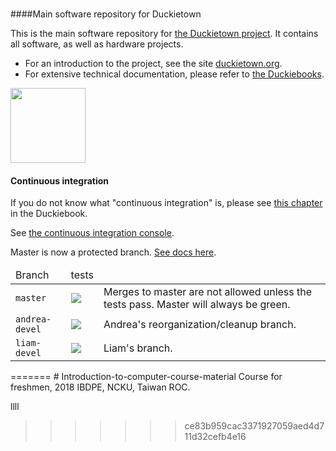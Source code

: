 
# 
####Main software repository for Duckietown

This is the main software repository for [the Duckietown project][main]. It contains all software, as well as hardware projects.

- For an introduction to the project, see the site [duckietown.org][main].
- For extensive technical documentation, please refer to [the Duckiebooks][duckiebook].

[main]: http://duckietown.org/
[duckiebook]: http://book.duckietown.org/

<img src="http://duckietown.org/media/duckie2.png" width="120" height="120"/>

#### Continuous integration

If you do not know what "continuous integration" is, please see
 <a href="http://purl.org/dth/continuous-integration">this chapter</a> in the Duckiebook.

See [the continuous integration console](https://circleci.com/gh/duckietown/Software/).

Master is now a protected branch. [See docs here](https://github.com/blog/2051-protected-branches-and-required-status-checks).


<table>
<thead>
    <tr><td>Branch</td><td>tests</td><td></td></tr>
</thead>
<tbody>
    <tr>
        <td> <code>master</code> </td>
        <td>
            <a href="https://circleci.com/gh/duckietown/Software/tree/master">
                <img src='https://circleci.com/gh/duckietown/Software/tree/master.svg?style=shield'/></a>
        </td>
        <td>Merges to master are not allowed unless the tests pass. Master will always be green. </td>
    </tr>
    <tr>
        <td> <code>andrea-devel</code> </td>
        <td>
        <a href="https://circleci.com/gh/duckietown/Software/tree/andrea-devel">
        <img src='https://circleci.com/gh/duckietown/Software/tree/andrea-devel.svg?style=shield'/>
        </a>
        </td>
        <td> Andrea's reorganization/cleanup branch. </td>
    </tr>
    <tr>
        <td> <code>liam-devel</code> </td>
        <td>
        <a href="https://circleci.com/gh/duckietown/Software/tree/liam-devel">
        <img src='https://circleci.com/gh/duckietown/Software/tree/liam-devel.svg?style=shield'/>
        </a>
        </td>
        <td> Liam's branch. </td>
    </tr>
</tbody>
</table>
=======
# Introduction-to-computer-course-material
  Course for freshmen, 2018 IBDPE, NCKU, Taiwan ROC.  

llll
>>>>>>> ce83b959cac3371927059aed4d711d32cefb4e16
